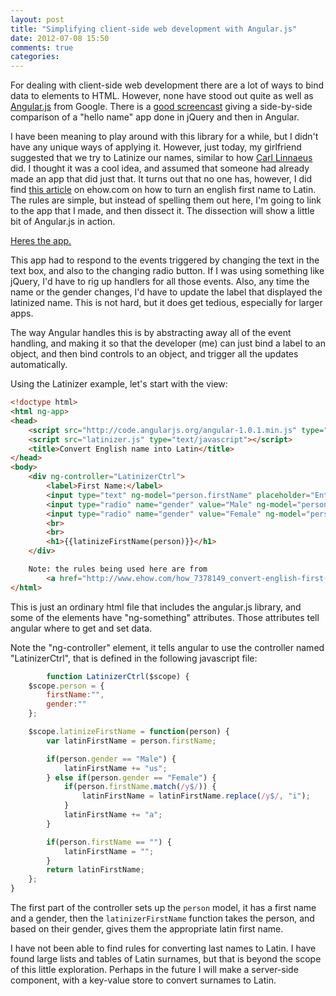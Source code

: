 ```yaml
---
layout: post
title: "Simplifying client-side web development with Angular.js"
date: 2012-07-08 15:50
comments: true
categories: 
---
```


For dealing with client-side web development there are a lot of ways to bind data to elements to HTML. However, none have stood out quite as well as [Angular.js](http://angular.js) from Google. There is a [good screencast](http://www.youtube.com/watch?v=uFTFsKmkQnQ&feature=player_embedded) giving a side-by-side comparison of a "hello name" app done in jQuery and then in Angular.

I have been meaning to play around with this library for a while, but I didn't have any unique ways of applying it. However, just today, my girlfriend suggested that we try to Latinize our names, similar to how [Carl Linnaeus](http://en.wikipedia.org/wiki/Carl_Linnaeus) did. I thought it was a cool idea, and assumed that someone had already made an app that did just that. It turns out that no one has, however, I did find [this article](http://www.ehow.com/how_7378149_convert-english-first-name-latin.html) on ehow.com on how to turn an english first name to Latin. The rules are simple, but instead of spelling them out here, I'm going to link to the app that I made, and then dissect it. The dissection will show a little bit of Angular.js in action.

<a href="/apps/latinizer" target="_new">Heres the app.</a>

This app had to respond to the events triggered by changing the text in the text box, and also to the changing radio button. If I was using something like jQuery, I'd have to rig up handlers for all those events. Also, any time the name or the gender changes, I'd have to update the label that displayed the latinized name. This is not hard, but it does get tedious, especially for larger apps.

The way Angular handles this is by abstracting away all of the event handling, and making it so that the developer (me) can just bind a label to an object, and then bind controls to an object, and trigger all the updates automatically.

Using the Latinizer example, let's start with the view:
``` html
<!doctype html>
<html ng-app>
<head>
    <script src="http://code.angularjs.org/angular-1.0.1.min.js" type="text/javascript"></script>
    <script src="latinizer.js" type="text/javascript"></script>
    <title>Convert English name into Latin</title>
</head>
<body>
    <div ng-controller="LatinizerCtrl">
        <label>First Name:</label>
        <input type="text" ng-model="person.firstName" placeholder="Enter First Name">
        <input type="radio" name="gender" value="Male" ng-model="person.gender">Male
        <input type="radio" name="gender" value="Female" ng-model="person.gender">Female
        <br>
        <br>
        <h1>{{latinizeFirstName(person)}}</h1>
    </div>

    Note: the rules being used here are from 
		<a href="http://www.ehow.com/how_7378149_convert-english-first-name-latin.html">this page</a>.
</html>
```

This is just an ordinary html file that includes the angular.js library, and some of the elements have "ng-something" attributes. Those attributes tell angular where to get and set data.

Note the "ng-controller" element, it tells angular to use the controller named "LatinizerCtrl", that is defined in the following javascript file:
``` javascript
		function LatinizerCtrl($scope) {
    $scope.person = {
        firstName:"",
        gender:""
    };

    $scope.latinizeFirstName = function(person) {
        var latinFirstName = person.firstName;

        if(person.gender == "Male") {
            latinFirstName += "us";
        } else if(person.gender == "Female") {
            if(person.firstName.match(/y$/)) {
                latinFirstName = latinFirstName.replace(/y$/, "i");
            }
            latinFirstName += "a";
        }

        if(person.firstName == "") {
            latinFirstName = "";
        }
        return latinFirstName;
    };
}
```

The first part of the controller sets up the `person` model, it has a first name and a gender, then the `latinizerFirstName` function takes the person, and based on their gender, gives them the appropriate latin first name.

I have not been able to find rules for converting last names to Latin. I have found large lists and tables of Latin surnames, but that is beyond the scope of this little exploration. Perhaps in the future I will make a server-side component, with a key-value store to convert surnames to Latin.
